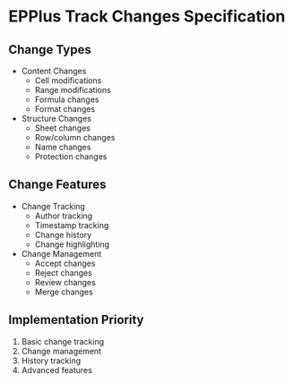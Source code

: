 # EPPlus Track Changes Specification

## Change Types
- Content Changes
  - Cell modifications
  - Range modifications
  - Formula changes
  - Format changes
- Structure Changes
  - Sheet changes
  - Row/column changes
  - Name changes
  - Protection changes

## Change Features
- Change Tracking
  - Author tracking
  - Timestamp tracking
  - Change history
  - Change highlighting
- Change Management
  - Accept changes
  - Reject changes
  - Review changes
  - Merge changes

## Implementation Priority
1. Basic change tracking
2. Change management
3. History tracking
4. Advanced features